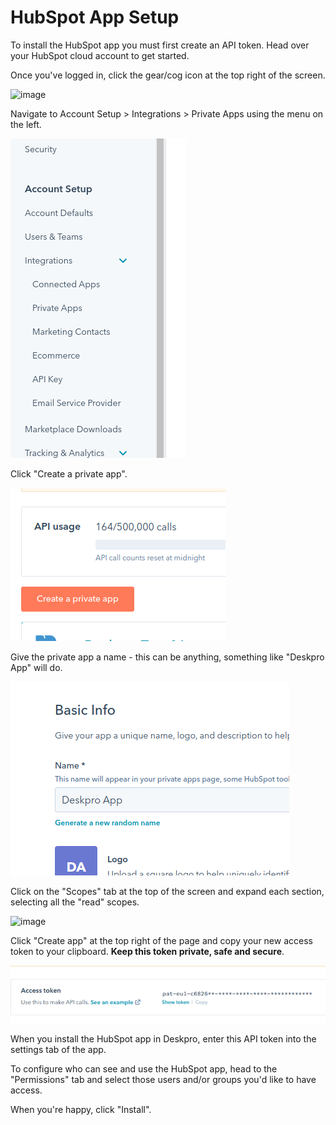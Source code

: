 HubSpot App Setup
===

To install the HubSpot app you must first create an API token. Head over your HubSpot cloud account to get started.

Once you've logged in, click the gear/cog icon at the top right of the screen.

![image](https://user-images.githubusercontent.com/97668246/196406569-604ba8e4-5b9a-469d-b462-4239e3ceef29.png)

Navigate to Account Setup > Integrations > Private Apps using the menu on the left.

[![](/docs/assets/setup/hubspot-setup-02.png)](/docs/assets/setup/hubspot-setup-02.png)

Click "Create a private app".

[![](/docs/assets/setup/hubspot-setup-03.png)](/docs/assets/setup/hubspot-setup-03.png)

Give the private app a name - this can be anything, something like "Deskpro App" will do.

[![](/docs/assets/setup/hubspot-setup-04.png)](/docs/assets/setup/hubspot-setup-04.png)

Click on the "Scopes" tab at the top of the screen and expand each section, selecting all the "read" scopes.

![image](https://user-images.githubusercontent.com/97668246/196407630-c60d5cea-40e8-4fb3-8c82-8f18b89f1286.png)

Click "Create app" at the top right of the page and copy your new access token to your clipboard. **Keep this token private, safe and secure**.

[![](/docs/assets/setup/hubspot-setup-06.png)](/docs/assets/setup/hubspot-setup-06.png)

When you install the HubSpot app in Deskpro, enter this API token into the settings tab of the app. 

To configure who can see and use the HubSpot app, head to the "Permissions" tab and select those users and/or groups you'd like to have access.

When you're happy, click "Install".
